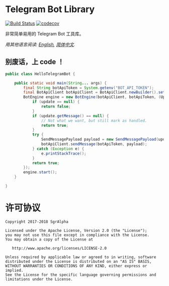 # Telegram Bot Library
[![Build Status](https://travis-ci.org/sgr-io/telegram-bot.svg?branch=master)](https://travis-ci.org/sgr-io/telegram-bot) [![codecov](https://codecov.io/gh/sgr-io/telegram-bot/branch/master/graph/badge.svg)](https://codecov.io/gh/sgr-io/telegram-bot)

非常简单易用的 Telegram Bot 工具库。

*用其他语言阅读: [English](README.md), [简体中文](README.zh-cn.md).*

## 别废话，上 code ！
```java
public class HelloTelegramBot {

    public static void main(String... args) {
        final String botApiToken = System.getenv("BOT_API_TOKEN");
        final BotApiClient botApiClient = BotApiClient.newBuilder().setSkipRetry(true).build();
        BotEngine engine = new BotEngine(botApiClient, botApiToken, (Update update) -> {
            if (update == null) {
                return false;
            }
            if (update.getMessage() == null) {
                // Not what we want, but still mark as handled.
                return true;
            }
            try {
                SendMessagePayload payload = new SendMessagePayload(update.getMessage().getChat().getId(), "Hello Telegram!");
                botApiClient.sendMessage(botApiToken, payload);
            } catch (Exception e) {
                e.printStackTrace();
            }
            return true;
        });
        engine.start();
    }

}
```

# 许可协议

    Copyright 2017-2018 SgrAlpha
   
    Licensed under the Apache License, Version 2.0 (the "License");
    you may not use this file except in compliance with the License.
    You may obtain a copy of the License at
   
       http://www.apache.org/licenses/LICENSE-2.0
   
    Unless required by applicable law or agreed to in writing, software
    distributed under the License is distributed on an "AS IS" BASIS,
    WITHOUT WARRANTIES OR CONDITIONS OF ANY KIND, either express or implied.
    See the License for the specific language governing permissions and
    limitations under the License.
